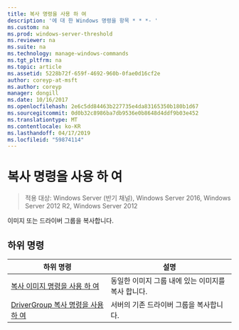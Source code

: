 ```yaml
---
title: 복사 명령을 사용 하 여
description: '에 대 한 Windows 명령을 항목 * * *- '
ms.custom: na
ms.prod: windows-server-threshold
ms.reviewer: na
ms.suite: na
ms.technology: manage-windows-commands
ms.tgt_pltfrm: na
ms.topic: article
ms.assetid: 5228b72f-659f-4692-960b-0fae0d16cf2e
author: coreyp-at-msft
ms.author: coreyp
manager: dongill
ms.date: 10/16/2017
ms.openlocfilehash: 2e6c5dd84463b227735e4da83165350b180b1d67
ms.sourcegitcommit: 0d0b32c8986ba7db9536e0b8648d4ddf9b03e452
ms.translationtype: MT
ms.contentlocale: ko-KR
ms.lasthandoff: 04/17/2019
ms.locfileid: "59874114"
---
```

# <a name="using-the-copy-command"></a>복사 명령을 사용 하 여

>적용 대상: Windows Server (반기 채널), Windows Server 2016, Windows Server 2012 R2, Windows Server 2012

이미지 또는 드라이버 그룹을 복사합니다.
## <a name="subcommands"></a>하위 명령
|하위 명령|설명|
|-------|--------|
|[복사 이미지 명령을 사용 하 여](using-the-copy-image-command.md)|동일한 이미지 그룹 내에 있는 이미지를 복사 합니다.|
|[DriverGroup 복사 명령을 사용 하 여](using-the-copy-drivergroup-command.md)|서버의 기존 드라이버 그룹을 복사합니다.|
